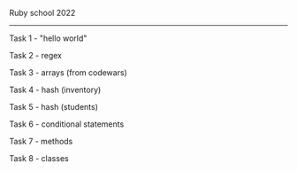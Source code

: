 Ruby school 2022

---

Task 1 - "hello world"

Task 2 - regex

Task 3 - arrays (from codewars)

Task 4 - hash (inventory)

Task 5 - hash (students)

Task 6 - conditional statements

Task 7 - methods

Task 8 - classes